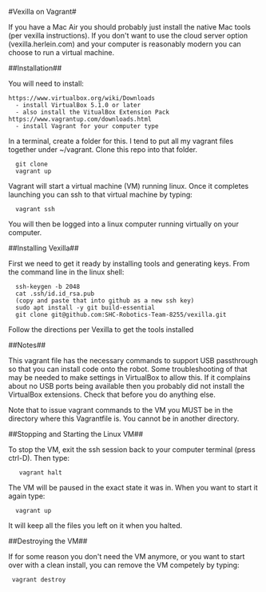 #Vexilla on Vagrant#

If you have a Mac Air you should probably just install the native Mac
tools (per vexilla instructions).  If you don't want to use the cloud
server option (vexilla.herlein.com) and your computer is reasonably
modern you can choose to run a virtual machine.

##Installation##

You will need to install:

    https://www.virtualbox.org/wiki/Downloads
      - install VirtualBox 5.1.0 or later
      - also install the VitualBox Extension Pack
    https://www.vagrantup.com/downloads.html
      - install Vagrant for your computer type

In a terminal, create a folder for this.  I tend to put all my vagrant
files together under ~/vagrant.  Clone this repo into that folder.

      git clone 
      vagrant up

Vagrant will start a virtual machine (VM) running linux.  Once it completes
launching you can ssh to that virtual machine by typing:

      vagrant ssh

You will then be logged into a linux computer running virtually on
your computer.

##Installing Vexilla##

First we need to get it ready by installing tools and generating
keys.  From the command line in the linux shell:

      ssh-keygen -b 2048
      cat .ssh/id.id_rsa.pub
      (copy and paste that into github as a new ssh key)
      sudo apt install -y git build-essential
      git clone git@github.com:SHC-Robotics-Team-8255/vexilla.git

Follow the directions per Vexilla to get the tools installed

##Notes##

This vagrant file has the necessary commands to support USB
passthrough so that you can install code onto the robot.  Some
troubleshooting of that may be needed to make settings in VirtualBox
to allow this.  If it complains about no USB ports being available
then you probably did not install the VirtualBox extensions.  Check
that before you do anything else.

Note that to issue vagrant commands to the VM you MUST be in the
directory where this Vagrantfile is.  You cannot be in another directory.


##Stopping and Starting the Linux VM##

To stop the VM, exit the ssh session back to your computer terminal
(press ctrl-D).  Then type:

       vagrant halt

The VM will be paused in the exact state it was in.  When you want to
start it again type:

      vagrant up

It will keep all the files you left on it when you halted.  

##Destroying the VM##

If for some reason you don't need the VM anymore, or you want to start
over with a clean install, you can remove the VM competely by typing:

     vagrant destroy


